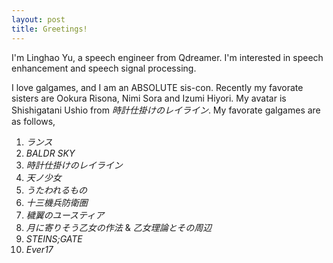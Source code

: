 ```yaml
---
layout: post
title: Greetings!
---
```


I'm Linghao Yu, a speech engineer from Qdreamer. I'm interested in speech enhancement and speech signal processing.


I love galgames, and I am an ABSOLUTE sis-con. Recently my favorate sisters are Ookura Risona, Nimi Sora and Izumi Hiyori. My avatar is Shishigatani Ushio from *時計仕掛けのレイライン*. My favorate galgames are as follows,

1. *ランス*
2. *BALDR SKY*
3. *時計仕掛けのレイライン*
4. *天ノ少女*
5. *うたわれるもの*
6. *十三機兵防衛圏*
7. *穢翼のユースティア*
8. *月に寄りそう乙女の作法* & *乙女理論とその周辺*
9. *STEINS;GATE*
10. *Ever17*
